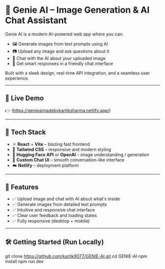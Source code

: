 # 🧞 Genie AI – Image Generation & AI Chat Assistant

Genie AI is a modern AI-powered web app where you can:
- 🖼️ Generate images from text prompts using AI
- 📷 Upload any image and ask questions about it
- 💬 Chat with the AI about your uploaded image
- 🤖 Get smart responses in a friendly chat interface

Built with a sleek design, real-time API integration, and a seamless user experience.

---

## 🚀 Live Demo

👉 (https://genieaimadebykartiksharma.netlify.app/)

---

## 🔧 Tech Stack

- ⚛️ **React** + **Vite** – blazing fast frontend
- 🎨 **Tailwind CSS** – responsive and modern styling
- 📡 **Hugging Face API** or **OpenAI** – image understanding / generation
- 💬 **Custom Chat UI** – smooth conversation-like interface
- ☁️ **Netlify** – deployment platform

---

## 📸 Features

- ✅ Upload image and chat with AI about what's inside
- ✅ Generate images from detailed text prompts
- ✅ Intuitive and responsive chat interface
- ✅ Clear user feedback and loading states
- ✅ Fully responsive (desktop + mobile)

---

## 🛠️ Getting Started (Run Locally)
git clone https://github.com/kartik9077/GENIE-AI.git
cd GENIE-AI
npm install
npm run dev
